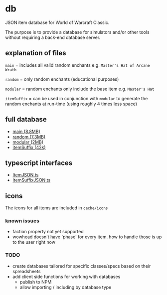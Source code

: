 # db

JSON item database for World of Warcraft Classic.

The purpose is to provide a database for simulators and/or other tools without requiring a back-end database server. 

## explanation of files

`main` = includes all valid random enchants e.g. `Master's Hat of Arcane Wrath`

`random` = only random enchants (educational purposes)

`modular` = random enchants only include the base item e.g. `Master's Hat`

`itemSuffix` = can be used in conjunction with `modular` to generate the random enchants at run-time (using roughly 4 times less space) 

## full database

- [main (8.8MB)](https://ultrabis.github.io/db/full/item.json)
- [random (7.3MB)](https://ultrabis.github.io/db/full/item-random.json)
- [modular (2MB)](https://ultrabis.github.io/db/full/item-modular.json)
- [itemSuffix (43k)](https://ultrabis.github.io/db/full/itemSuffix.json)

## typescript interfaces

- [ItemJSON.ts](https://ultrabis.github.io/db/ItemJSON.ts)
- [ItemSuffixJSON.ts](https://ultrabis.github.io/db/ItemSuffixJSON.ts)

## icons

The icons for all items are included in `cache/icons`

### known issues

- faction property not yet supported
- wowhead doesn't have 'phase' for every item. how to handle those is up to the user right now 

### TODO

- create databases tailored for specific classes/specs based on their spreadsheets
- add client side functions for working with databases
  - publish to NPM
  - allow importing / including by database type 
